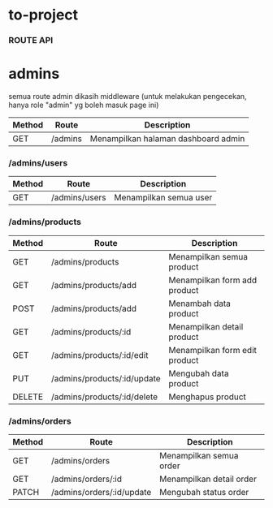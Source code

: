# to-project

### ROUTE API

# admins

semua route admin dikasih middleware (untuk melakukan pengecekan, hanya role "admin" yg boleh masuk page ini)

| Method | Route   | Description                         |
| ------ | ------- | ----------------------------------- |
| GET    | /admins | Menampilkan halaman dashboard admin |

### /admins/users

| Method | Route         | Description            |
| ------ | ------------- | ---------------------- |
| GET    | /admins/users | Menampilkan semua user |

### /admins/products

| Method | Route                       | Description                   |
| ------ | --------------------------- | ----------------------------- |
| GET    | /admins/products            | Menampilkan semua product     |
| GET    | /admins/products/add        | Menampilkan form add product  |
| POST   | /admins/products/add        | Menambah data product         |
| GET    | /admins/products/:id        | Menampilkan detail product    |
| GET    | /admins/products/:id/edit   | Menampilkan form edit product |
| PUT    | /admins/products/:id/update | Mengubah data product         |
| DELETE | /admins/products/:id/delete | Menghapus product             |

### /admins/orders

| Method | Route                     | Description              |
| ------ | ------------------------- | ------------------------ |
| GET    | /admins/orders            | Menampilkan semua order  |
| GET    | /admins/orders/:id        | Menampilkan detail order |
| PATCH  | /admins/orders/:id/update | Mengubah status order    |
